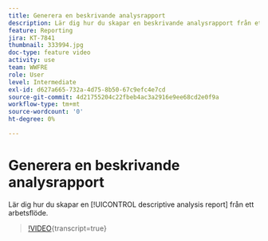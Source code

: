 ```yaml
---
title: Generera en beskrivande analysrapport
description: Lär dig hur du skapar en beskrivande analysrapport från ett arbetsflöde i Adobe Campaign V8.
feature: Reporting
jira: KT-7841
thumbnail: 333994.jpg
doc-type: feature video
activity: use
team: WWFRE
role: User
level: Intermediate
exl-id: d627a665-732a-4d75-8b50-67c9efc4e7cd
source-git-commit: 4d21755204c22fbeb4ac3a2916e9ee68cd2e0f9a
workflow-type: tm+mt
source-wordcount: '0'
ht-degree: 0%

---
```


# Generera en beskrivande analysrapport

Lär dig hur du skapar en [!UICONTROL descriptive analysis report] från ett arbetsflöde.

>[!VIDEO](https://video.tv.adobe.com/v/3448833?quality=12&learn=on&captions=swe){transcript=true}
